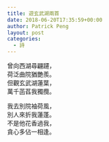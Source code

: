 ```yaml
---
title: 遊玄武湖兩首
date: 2018-06-20T17:35:59+00:00
author: Patrick Peng
layout: post
categories:
  - 詩
---
```

曾向西湖尋翩躚，  
荷泛曲院猶艷羨。  
但觀玄武湖蓮葉，  
萬千菡萏我獨攬。

我去別院袖荷風，  
別人來折我蓮蓬。  
不是他花香過我，  
貪心多佔一相逢。